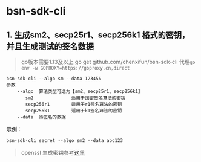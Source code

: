 # bsn-sdk-cli


## 1. 生成sm2、secp25r1、secp256k1 格式的密钥，并且生成测试的签名数据

> go版本需要1.13及以上
> go get github.com/chenxifun/bsn-sdk-cli
> 代理`go env -w GOPROXY=https://goproxy.cn,direct`
```
bsn-sdk-cli --algo sm --data 123456
参数
    --algo  算法类型可选为【sm2、secp25r1、secp256k1】
       sm2              适用于国密签名算法的密钥
       secp256r1        适用于r1签名算法的密钥
       secp256k1        适用于k1签名算法的密钥
    --data  待签名的数据

```
示例：
```
bsn-sdk-cli secret --algo sm2 --data abc123

```

> openssl 生成密钥参考[这里](http://kb.bsnbase.com/webdoc/real/Pub4028813e711a7c39017176a7dc154026.html?STATE=0&OPERATE=3)